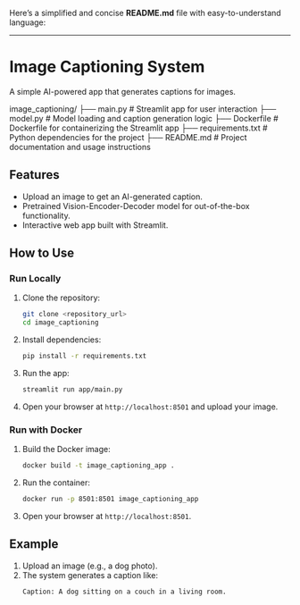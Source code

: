 Here’s a simplified and concise **README.md** file with easy-to-understand language:

---

# Image Captioning System
A simple AI-powered app that generates captions for images.

image_captioning/
├── main.py                # Streamlit app for user interaction
├── model.py               # Model loading and caption generation logic
├── Dockerfile                 # Dockerfile for containerizing the Streamlit app
├── requirements.txt           # Python dependencies for the project
├── README.md                  # Project documentation and usage instructions


## Features
- Upload an image to get an AI-generated caption.
- Pretrained Vision-Encoder-Decoder model for out-of-the-box functionality.
- Interactive web app built with Streamlit.

## How to Use

### Run Locally
1. Clone the repository:
   ```bash
   git clone <repository_url>
   cd image_captioning
   ```
2. Install dependencies:
   ```bash
   pip install -r requirements.txt
   ```
3. Run the app:
   ```bash
   streamlit run app/main.py
   ```
4. Open your browser at `http://localhost:8501` and upload your image.

### Run with Docker
1. Build the Docker image:
   ```bash
   docker build -t image_captioning_app .
   ```
2. Run the container:
   ```bash
   docker run -p 8501:8501 image_captioning_app
   ```
3. Open your browser at `http://localhost:8501`.

## Example
1. Upload an image (e.g., a dog photo).
2. The system generates a caption like:
   ```
   Caption: A dog sitting on a couch in a living room.
   ```
